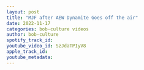 ```yaml
---
layout: post
title: "MJF after AEW Dynamite Goes off the air"
date: 2022-11-17
categories: bob-culture videos
author: bob-culture
spotify_track_id: 
youtube_video_id: SzJdaTPIyV8
apple_track_id: 
youtube_metadata: 
---
```


